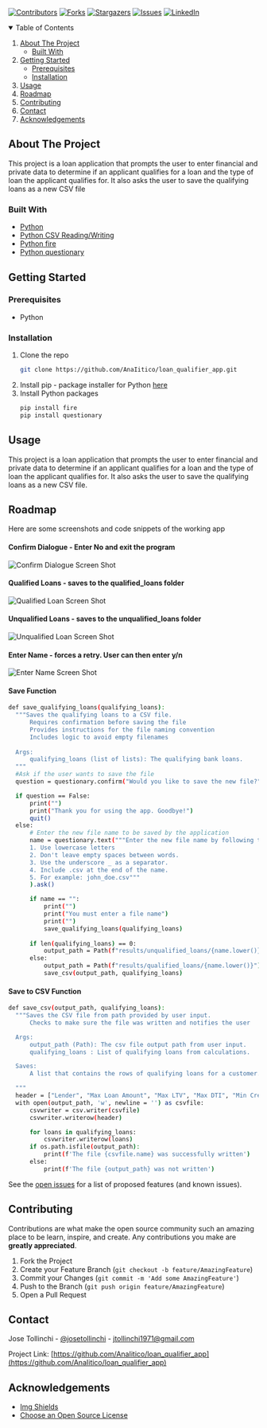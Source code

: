 
<!-- Find and Replace All [repo_name] -->
<!-- Replace [product-screenshot] [product-url] -->
<!-- Other Badgets https://naereen.github.io/badges/ -->
[![Contributors][contributors-shield]][contributors-url]
[![Forks][forks-shield]][forks-url]
[![Stargazers][stars-shield]][stars-url]
[![Issues][issues-shield]][issues-url]
[![LinkedIn][linkedin-shield]][linkedin-url]
<!-- [![License][license-shield]][license-url] -->


<!-- TABLE OF CONTENTS -->
<details open="open">
  <summary>Table of Contents</summary>
  <ol>
    <li>
      <a href="#about-the-project">About The Project</a>
      <ul>
        <li><a href="#built-with">Built With</a></li>
      </ul>
    </li>
    <li>
      <a href="#getting-started">Getting Started</a>
      <ul>
        <li><a href="#prerequisites">Prerequisites</a></li>
        <li><a href="#installation">Installation</a></li>
      </ul>
    </li>
    <li><a href="#usage">Usage</a></li>
    <li><a href="#roadmap">Roadmap</a></li>
    <li><a href="#contributing">Contributing</a></li>
	<!-- <li><a href="#license">License</a></li> -->
    <li><a href="#contact">Contact</a></li>
    <li><a href="#acknowledgements">Acknowledgements</a></li>
  </ol>
</details>

<!-- ABOUT THE PROJECT -->
## About The Project

This project is a loan application that prompts the user to enter financial and private data to determine if an applicant qualifies for a loan and the type of loan the applicant qualifies for. It also asks the user to save the qualifying loans as a new CSV file

### Built With

<!-- This section should list any major frameworks that you built your project using. Leave any add-ons/plugins for the acknowledgements section. Here are a few examples. -->

* [Python](https://www.python.org/)
* [Python CSV Reading/Writing](https://docs.python.org/3/library/csv.html)
* [Python fire](https://pypi.org/project/fire/)
* [Python questionary](https://pypi.org/project/questionary/)

<!-- GETTING STARTED -->
## Getting Started

<!-- This is an example of how you may give instructions on setting up your project locally. To get a local copy up and running follow these simple example steps. -->

### Prerequisites

<!-- This is an example of how to list things you need to use the software and how to install them. -->
* Python

### Installation

1. Clone the repo
   ```sh
   git clone https://github.com/AnaIitico/loan_qualifier_app.git
   ```
2. Install pip - package installer for Python
   [here](https://pip.pypa.io/en/stable/installation/)
3. Install Python packages
   ```sh
   pip install fire
   pip install questionary
   ```

<!-- USAGE EXAMPLES -->
## Usage

<!-- Use this space to show useful examples of how a project can be used. Additional screenshots, code examples and demos work well in this space. You may also link to more resources. -->
This project is a loan application that prompts the user to enter financial and private data to determine if an applicant qualifies for a loan and the type of loan the applicant qualifies for. It also asks the user to save the qualifying loans as a new CSV file.

<!-- ROADMAP -->
## Roadmap

Here are some screenshots and code snippets of the working app

#### Confirm Dialogue - Enter No and exit the program
![Confirm Dialogue Screen Shot][confirm-screenshot]

#### Qualified Loans - saves to the qualified_loans folder
![Qualified Loan Screen Shot][qualifiedloan-screenshot]


#### Unqualified Loans - saves to the unqualified_loans folder
![Unqualified Loan Screen Shot][unqualifiedloan-screenshot]


#### Enter Name - forces a retry. User can then enter y/n
![Enter Name Screen Shot][entername-screenshot]


#### Save Function
  ```sh
  def save_qualifying_loans(qualifying_loans):
    """Saves the qualifying loans to a CSV file.
        Requires confirmation before saving the file
        Provides instructions for the file naming convention
        Includes logic to avoid empty filenames
        
    Args:
        qualifying_loans (list of lists): The qualifying bank loans.
    """
    #Ask if the user wants to save the file
    question = questionary.confirm("Would you like to save the new file?").ask()

    if question == False:
        print("")
        print("Thank you for using the app. Goodbye!")
        quit()
    else:
        # Enter the new file name to be saved by the application
        name = questionary.text("""Enter the new file name by following these rules:
        1. Use lowercase letters
        2. Don't leave empty spaces between words.
        3. Use the underscore _ as a separator.
        4. Include .csv at the end of the name.
        5. For example: john_doe.csv"""
        ).ask()

        if name == "":
            print("")
            print("You must enter a file name")
            print("")
            save_qualifying_loans(qualifying_loans)
        
        if len(qualifying_loans) == 0:
            output_path = Path(f"results/unqualified_loans/{name.lower()}")
        else:
            output_path = Path(f"results/qualified_loans/{name.lower()}")
            save_csv(output_path, qualifying_loans)
   ```

#### Save to CSV Function 
  ```sh
  def save_csv(output_path, qualifying_loans):
    """Saves the CSV file from path provided by user input.
        Checks to make sure the file was written and notifies the user

    Args:
        output_path (Path): The csv file output path from user input.
        qualifying_loans : List of qualifying loans from calculations.

    Saves:
        A list that contains the rows of qualifying loans for a customer.

    """
    header = ["Lender", "Max Loan Amount", "Max LTV", "Max DTI", "Min Credit Score", "Interest Rate"]
    with open(output_path, 'w', newline = '') as csvfile:
        csvwriter = csv.writer(csvfile)
        csvwriter.writerow(header)

        for loans in qualifying_loans:
            csvwriter.writerow(loans)
        if os.path.isfile(output_path):
            print(f'The file {csvfile.name} was successfully written')
        else:
            print(f'The file {output_path} was not written')
  ```

See the [open issues](https://github.com/AnaIitico/loan_qualifier_app/issues) for a list of proposed features (and known issues).

<!-- CONTRIBUTING -->
## Contributing

Contributions are what make the open source community such an amazing place to be learn, inspire, and create. Any contributions you make are **greatly appreciated**.

1. Fork the Project
2. Create your Feature Branch (`git checkout -b feature/AmazingFeature`)
3. Commit your Changes (`git commit -m 'Add some AmazingFeature'`)
4. Push to the Branch (`git push origin feature/AmazingFeature`)
5. Open a Pull Request

<!-- LICENSE -->
<!-- ## License

Distributed under the MIT License. See `LICENSE` for more information.
 -->

<!-- CONTACT -->
## Contact

Jose Tollinchi - [@josetollinchi][linkedin-url] - jtollinchi1971@gmail.com

Project Link: [https://github.com/AnaIitico/loan_qualifier_app](https://github.com/AnaIitico/loan_qualifier_app)

<!-- ACKNOWLEDGEMENTS -->
## Acknowledgements

* [Img Shields](https://shields.io)
* [Choose an Open Source License](https://choosealicense.com)

<!-- MARKDOWN LINKS & IMAGES -->
<!-- https://www.markdownguide.org/basic-syntax/#reference-style-links -->
[contributors-shield]: https://img.shields.io/github/contributors/AnaIitico/loan_qualifier_app.svg?style=for-the-badge
[contributors-url]: https://github.com/AnaIitico/loan_qualifier_app/graphs/contributors
[forks-shield]: https://img.shields.io/github/forks/AnaIitico/loan_qualifier_app.svg?style=for-the-badge
[forks-url]: https://github.com/AnaIitico/loan_qualifier_app/network/members
[stars-shield]: https://img.shields.io/github/stars/AnaIitico/loan_qualifier_app.svg?style=for-the-badge
[stars-url]: https://github.com/AnaIitico/loan_qualifier_app/stargazers
[issues-shield]: https://img.shields.io/github/issues/AnaIitico/loan_qualifier_app/network/members?style=for-the-badge
[issues-url]: https://github.com/AnaIitico/loan_qualifier_app/issues
<!-- [license-shield]: 
[license-url]:  -->
[linkedin-shield]: https://img.shields.io/badge/-LinkedIn-black.svg?style=for-the-badge&logo=linkedin&colorB=555
[linkedin-url]: https://www.linkedin.com/in/josetollinchi/
[confirm-screenshot]: /images/confirm.JPG
[qualifiedloan-screenshot]: /images/qualified_loan.JPG
[unqualifiedloan-screenshot]: /images/unqualified_loan.JPG
[entername-screenshot]: /images/enter_name.JPG